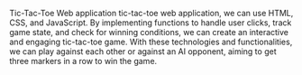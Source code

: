 Tic-Tac-Toe Web application
tic-tac-toe web application, we can use HTML, CSS, and JavaScript. By implementing functions to handle user clicks, track game state, and check for winning conditions, we can create an interactive and engaging tic-tac-toe game. With these technologies and functionalities, we can play against each other or against an AI opponent, aiming to get three markers in a row to win the game.
